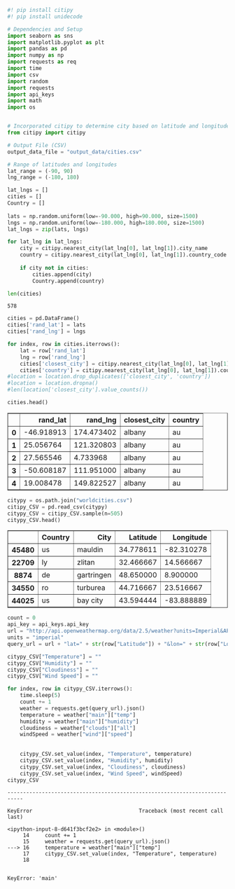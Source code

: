 

```python
#! pip install citipy
#! pip install unidecode
```


```python
# Dependencies and Setup
import seaborn as sns
import matplotlib.pyplot as plt
import pandas as pd
import numpy as np
import requests as req
import time
import csv
import random
import requests
import api_keys
import math
import os


# Incorporated citipy to determine city based on latitude and longitude
from citipy import citipy

# Output File (CSV)
output_data_file = "output_data/cities.csv"

# Range of latitudes and longitudes
lat_range = (-90, 90)
lng_range = (-180, 180)
```


```python
lat_lngs = []
cities = []
Country = []
 
lats = np.random.uniform(low=-90.000, high=90.000, size=1500)
lngs = np.random.uniform(low=-180.000, high=180.000, size=1500)
lat_lngs = zip(lats, lngs)

for lat_lng in lat_lngs:
    city = citipy.nearest_city(lat_lng[0], lat_lng[1]).city_name
    country = citipy.nearest_city(lat_lng[0], lat_lng[1]).country_code
  
    if city not in cities:
        cities.append(city)
        Country.append(country)

len(cities)
```




    578




```python
cities = pd.DataFrame()
cities['rand_lat'] = lats
cities['rand_lng'] = lngs

for index, row in cities.iterrows():
    lat = row['rand_lat']
    lng = row['rand_lng']
    cities['closest_city'] = citipy.nearest_city(lat_lng[0], lat_lng[1]).city_name
    cities['country'] = citipy.nearest_city(lat_lng[0], lat_lng[1]).country_code
#location = location.drop_duplicates(['closest_city', 'country'])
#location = location.dropna()
#len(location['closest_city'].value_counts())

cities.head()
```




<div>
<style scoped>
    .dataframe tbody tr th:only-of-type {
        vertical-align: middle;
    }

    .dataframe tbody tr th {
        vertical-align: top;
    }

    .dataframe thead th {
        text-align: right;
    }
</style>
<table border="1" class="dataframe">
  <thead>
    <tr style="text-align: right;">
      <th></th>
      <th>rand_lat</th>
      <th>rand_lng</th>
      <th>closest_city</th>
      <th>country</th>
    </tr>
  </thead>
  <tbody>
    <tr>
      <th>0</th>
      <td>-46.918913</td>
      <td>174.473402</td>
      <td>albany</td>
      <td>au</td>
    </tr>
    <tr>
      <th>1</th>
      <td>25.056764</td>
      <td>121.320803</td>
      <td>albany</td>
      <td>au</td>
    </tr>
    <tr>
      <th>2</th>
      <td>27.565546</td>
      <td>4.733968</td>
      <td>albany</td>
      <td>au</td>
    </tr>
    <tr>
      <th>3</th>
      <td>-50.608187</td>
      <td>111.951000</td>
      <td>albany</td>
      <td>au</td>
    </tr>
    <tr>
      <th>4</th>
      <td>19.008478</td>
      <td>149.822527</td>
      <td>albany</td>
      <td>au</td>
    </tr>
  </tbody>
</table>
</div>




```python
citypy = os.path.join("worldcities.csv")
citipy_CSV = pd.read_csv(citypy)
citypy_CSV = citipy_CSV.sample(n=505)
citypy_CSV.head()
```




<div>
<style scoped>
    .dataframe tbody tr th:only-of-type {
        vertical-align: middle;
    }

    .dataframe tbody tr th {
        vertical-align: top;
    }

    .dataframe thead th {
        text-align: right;
    }
</style>
<table border="1" class="dataframe">
  <thead>
    <tr style="text-align: right;">
      <th></th>
      <th>Country</th>
      <th>City</th>
      <th>Latitude</th>
      <th>Longitude</th>
    </tr>
  </thead>
  <tbody>
    <tr>
      <th>45480</th>
      <td>us</td>
      <td>mauldin</td>
      <td>34.778611</td>
      <td>-82.310278</td>
    </tr>
    <tr>
      <th>22709</th>
      <td>ly</td>
      <td>zlitan</td>
      <td>32.466667</td>
      <td>14.566667</td>
    </tr>
    <tr>
      <th>8874</th>
      <td>de</td>
      <td>gartringen</td>
      <td>48.650000</td>
      <td>8.900000</td>
    </tr>
    <tr>
      <th>34550</th>
      <td>ro</td>
      <td>turburea</td>
      <td>44.716667</td>
      <td>23.516667</td>
    </tr>
    <tr>
      <th>44025</th>
      <td>us</td>
      <td>bay city</td>
      <td>43.594444</td>
      <td>-83.888889</td>
    </tr>
  </tbody>
</table>
</div>




```python
count = 0
api_key = api_keys.api_key
url = "http://api.openweathermap.org/data/2.5/weather?units=Imperial&APPID=" + api_key 
units = "imperial" 
query_url = url + "lat=" + str(row["Latitude"]) + "&lon=" + str(row["Longitude"]) +"&units=" + units

citypy_CSV["Temperature"] = ""
citypy_CSV["Humidity"] = ""
citypy_CSV["Cloudiness"] = ""
citypy_CSV["Wind Speed"] = ""

for index, row in citypy_CSV.iterrows():
    time.sleep(5)
    count += 1
    weather = requests.get(query_url).json()
    temperature = weather["main"]["temp"]
    humidity = weather["main"]["humidity"]
    cloudiness = weather["clouds"]["all"]
    windSpeed = weather["wind"]["speed"]
    
    
    citypy_CSV.set_value(index, "Temperature", temperature)
    citypy_CSV.set_value(index, "Humidity", humidity)
    citypy_CSV.set_value(index, "Cloudiness", cloudiness)
    citypy_CSV.set_value(index, "Wind Speed", windSpeed)
citypy_CSV
```


    ---------------------------------------------------------------------------

    KeyError                                  Traceback (most recent call last)

    <ipython-input-8-d641f3bcf2e2> in <module>()
         14     count += 1
         15     weather = requests.get(query_url).json()
    ---> 16     temperature = weather["main"]["temp"]
         17     citypy_CSV.set_value(index, "Temperature", temperature)
         18 
    

    KeyError: 'main'

